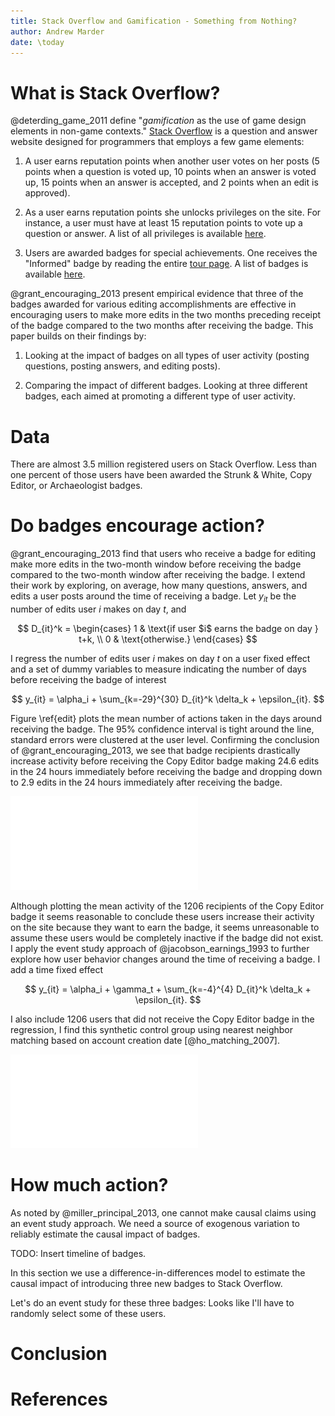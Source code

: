 ```yaml
---
title: Stack Overflow and Gamification - Something from Nothing?
author: Andrew Marder
date: \today
---
```


# What is Stack Overflow?

@deterding_game_2011 define "_gamification_ as the use of game design
elements in non-game contexts."
[Stack Overflow](http://stackoverflow.com/) is a question and answer
website designed for programmers that employs a few game elements:

1. A user earns reputation points when another user votes on her posts
   (5 points when a question is voted up, 10 points when an answer is
   voted up, 15 points when an answer is accepted, and 2 points when
   an edit is approved).

2. As a user earns reputation points she unlocks privileges on the
   site. For instance, a user must have at least 15 reputation points
   to vote up a question or answer. A list of all privileges is
   available [here](http://stackoverflow.com/help/privileges).

3. Users are awarded badges for special achievements. One receives the
   "Informed" badge by reading the entire
   [tour page](http://stackoverflow.com/tour). A list of badges is
   available [here](http://stackoverflow.com/help/badges).

@grant_encouraging_2013 present empirical evidence that three of the
badges awarded for various editing accomplishments are effective in
encouraging users to make more edits in the two months preceding
receipt of the badge compared to the two months after receiving the
badge. This paper builds on their findings by:

1. Looking at the impact of badges on all types of user activity (posting questions, posting answers, and editing posts).

3. Comparing the impact of different badges. Looking at three different badges, each aimed at promoting a different type of user activity.

# Data

There are almost 3.5 million registered users on Stack Overflow. Less than one percent of those users have been awarded the Strunk & White, Copy Editor, or Archaeologist badges.


# Do badges encourage action?

@grant_encouraging_2013 find that users who receive a badge for editing make more edits in the two-month window before receiving the badge compared to the two-month window after receiving the badge. I extend their work by exploring, on average, how many questions, answers, and edits a user posts around the time of receiving a badge. Let $y_{it}$ be the number of edits user $i$ makes on day $t$, and

$$
D_{it}^k =
\begin{cases}
1 & \text{if user $i$ earns the badge on day } t+k, \\
0 & \text{otherwise.}
\end{cases}
$$

I regress the number of edits user $i$ makes on day $t$ on a user fixed effect and a set of dummy variables to measure indicating the number of days before receiving the badge of interest

$$
y_{it} = \alpha_i + \sum_{k=-29}^{30} D_{it}^k \delta_k + \epsilon_{it}.
$$

Figure \ref{edit} plots the mean number of actions taken in the days around receiving the badge. The 95% confidence interval is tight around the line, standard errors were clustered at the user level. Confirming the conclusion of @grant_encouraging_2013, we see that badge recipients drastically increase activity before receiving the Copy Editor badge making 24.6 edits in the 24 hours immediately before receiving the badge and dropping down to 2.9 edits in the 24 hours immediately after receiving the badge.

![\label{edit} Mean number of actions performed over time](figures/editing.pdf)

Although plotting the mean activity of the 1206 recipients of the Copy Editor badge it seems reasonable to conclude these users increase their activity on the site because they want to earn the badge, it seems unreasonable to assume these users would be completely inactive if the badge did not exist. I apply the event study approach of @jacobson_earnings_1993 to further explore how user behavior changes around the time of receiving a badge. I add a time fixed effect

$$
y_{it} = \alpha_i + \gamma_t + \sum_{k=-4}^{4} D_{it}^k \delta_k + \epsilon_{it}.
$$

I also include 1206 users that did not receive the Copy Editor badge in the regression, I find this synthetic control group using nearest neighbor matching based on account creation date [@ho_matching_2007].

![\label{edit} Event study around badges awarded for asking questions](figures/questions.pdf)

# How much action?

As noted by @miller_principal_2013, one cannot make causal claims using an event study approach. We need a source of exogenous variation to reliably estimate the causal impact of badges.

TODO: Insert timeline of badges.

In this section we use a difference-in-differences model to estimate the causal impact of introducing three new badges to Stack Overflow.

Let's do an event study for these three badges:
Looks like I'll have to randomly select some of these users.

# Conclusion

# References
